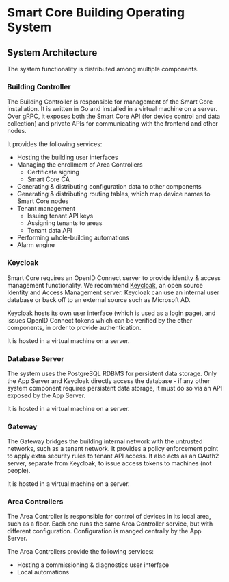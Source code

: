 Smart Core Building Operating System
=================================

## System Architecture
The system functionality is distributed among multiple components.

### Building Controller
The Building Controller is responsible for management of the Smart Core installation. It is written in Go and installed in a
virtual machine on a server. Over gRPC, it exposes both the Smart Core API (for device control and data collection) and
private APIs for communicating with the frontend and other nodes.

It provides the following services:
  - Hosting the building user interfaces
  - Managing the enrollment of Area Controllers
    - Certificate signing
    - Smart Core CA
  - Generating & distributing configuration data to other components
  - Generating & distributing routing tables, which map device names to Smart Core nodes
  - Tenant management
    - Issuing tenant API keys
    - Assigning tenants to areas
    - Tenant data API
  - Performing whole-building automations
  - Alarm engine

### Keycloak
Smart Core requires an OpenID Connect server to provide identity & access management functionality.
We recommend [Keycloak](https://www.keycloak.org/), an open source Identity and Access Management server.
Keycloak can use an internal user database or back off to an external source such as Microsoft AD.

Keycloak hosts its own user interface (which is used as a login page), and issues OpenID Connect tokens which can be
verified by the other components, in order to provide authentication.

It is hosted in a virtual machine on a server.

### Database Server
The system uses the PostgreSQL RDBMS for persistent data storage.
Only the App Server and Keycloak directly access the database - if any other system component requires persistent data
storage, it must do so via an API exposed by the App Server.

It is hosted in a virtual machine on a server.

### Gateway
The Gateway bridges the building internal network with the untrusted networks, such as a tenant network. 
It provides a policy enforcement point to apply extra security rules to tenant API access. It also acts as an OAuth2 
server, separate from Keycloak, to issue access tokens to machines (not people).

It is hosted in a virtual machine on a server.

### Area Controllers
The Area Controller is responsible for control of devices in its local area, such as a floor. Each one runs
the same Area Controller service, but with different configuration. Configuration is manged centrally by the App Server.

The Area Controllers provide the following services:
  - Hosting a commissioning & diagnostics user interface
  - Local automations